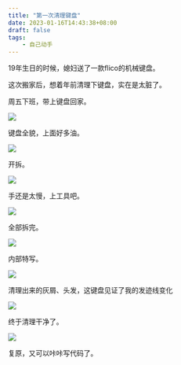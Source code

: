 ```yaml
---
title: "第一次清理键盘"
date: 2023-01-16T14:43:38+08:00
draft: false
tags:
    - 自己动手
---
```


19年生日的时候，媳妇送了一款flico的机械键盘。

这次搬家后，想着年前清理下键盘，实在是太脏了。

周五下班，带上键盘回家。

![](https://static.liudon.com/img/202301161450523.jpeg)

键盘全貌，上面好多油。

![](https://static.liudon.com/img/202301161450514.jpeg)

开拆。

![](https://static.liudon.com/img/202301161450505.jpeg)

手还是太慢，上工具吧。


![](https://static.liudon.com/img/202301161450497.jpeg)

全部拆完。


![](https://static.liudon.com/img/202301161450488.jpeg)

内部特写。

![](https://static.liudon.com/img/202301161450480.jpeg)

清理出来的灰屑、头发，这键盘见证了我的发迹线变化

![](https://static.liudon.com/img/202301161450468.jpeg)

终于清理干净了。

![](https://static.liudon.com/img/202301161450456.jpeg)

复原，又可以咔咔写代码了。